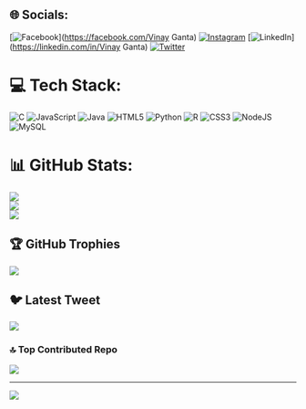 
## 🌐 Socials:
[![Facebook](https://img.shields.io/badge/Facebook-%231877F2.svg?logo=Facebook&logoColor=white)](https://facebook.com/Vinay Ganta) [![Instagram](https://img.shields.io/badge/Instagram-%23E4405F.svg?logo=Instagram&logoColor=white)](https://instagram.com/_mellomanic) [![LinkedIn](https://img.shields.io/badge/LinkedIn-%230077B5.svg?logo=linkedin&logoColor=white)](https://linkedin.com/in/Vinay Ganta) [![Twitter](https://img.shields.io/badge/Twitter-%231DA1F2.svg?logo=Twitter&logoColor=white)](https://twitter.com/vinayganta10) 

# 💻 Tech Stack:
![C](https://img.shields.io/badge/c-%2300599C.svg?style=for-the-badge&logo=c&logoColor=white) ![JavaScript](https://img.shields.io/badge/javascript-%23323330.svg?style=for-the-badge&logo=javascript&logoColor=%23F7DF1E) ![Java](https://img.shields.io/badge/java-%23ED8B00.svg?style=for-the-badge&logo=java&logoColor=white) ![HTML5](https://img.shields.io/badge/html5-%23E34F26.svg?style=for-the-badge&logo=html5&logoColor=white) ![Python](https://img.shields.io/badge/python-3670A0?style=for-the-badge&logo=python&logoColor=ffdd54) ![R](https://img.shields.io/badge/r-%23276DC3.svg?style=for-the-badge&logo=r&logoColor=white) ![CSS3](https://img.shields.io/badge/css3-%231572B6.svg?style=for-the-badge&logo=css3&logoColor=white) ![NodeJS](https://img.shields.io/badge/node.js-6DA55F?style=for-the-badge&logo=node.js&logoColor=white) ![MySQL](https://img.shields.io/badge/mysql-%2300f.svg?style=for-the-badge&logo=mysql&logoColor=white)
# 📊 GitHub Stats:
![](https://github-readme-stats.vercel.app/api?username=vinayganta10&theme=dark&hide_border=false&include_all_commits=false&count_private=false)<br/>
![](https://github-readme-streak-stats.herokuapp.com/?user=vinayganta10&theme=dark&hide_border=false)<br/>
![](https://github-readme-stats.vercel.app/api/top-langs/?username=vinayganta10&theme=dark&hide_border=false&include_all_commits=false&count_private=false&layout=compact)

## 🏆 GitHub Trophies
![](https://github-profile-trophy.vercel.app/?username=vinayganta10&theme=radical&no-frame=false&no-bg=true&margin-w=4)

## 🐦 Latest Tweet
[![](https://gtce.itsvg.in/api?username=vinayganta10)](https://github.com/VishwaGauravIn/github-twitter-card-embed)

### 🔝 Top Contributed Repo
![](https://github-contributor-stats.vercel.app/api?username=vinayganta10&limit=5&theme=dark&combine_all_yearly_contributions=true)

---
[![](https://visitcount.itsvg.in/api?id=vinayganta10&icon=0&color=0)](https://visitcount.itsvg.in)

<!-- Proudly created with GPRM ( https://gprm.itsvg.in ) -->
